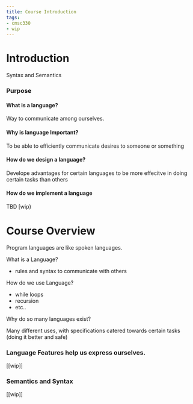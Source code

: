 ```yaml
---
title: Course Introduction
tags:
- cmsc330
- wip
---
```


# Introduction

Syntax and Semantics

### Purpose

#### What is a language?

Way to communicate among ourselves.

#### Why is language Important?

To be able to efficiently communicate desires to someone or something

#### How do we design a language?

Develope advantages for certain languages to be more effecitve in doing certain tasks than others

#### How do we implement a language

TBD [wip}

# Course Overview

Program languages are like spoken languages.

What is a Language?

* rules and syntax to communicate with others

How do we use Language?

* while loops
* recursion
* etc..

Why do so many languages exist?

Many different uses, with specifications catered towards certain tasks (doing it better and safe)

### Language Features help us express ourselves.

[[wip]]

### Semantics and Syntax

[[wip]]